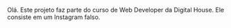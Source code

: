 Olá. Este projeto faz parte do curso de Web Developer da Digital House. Ele consiste em um Instagram falso.
